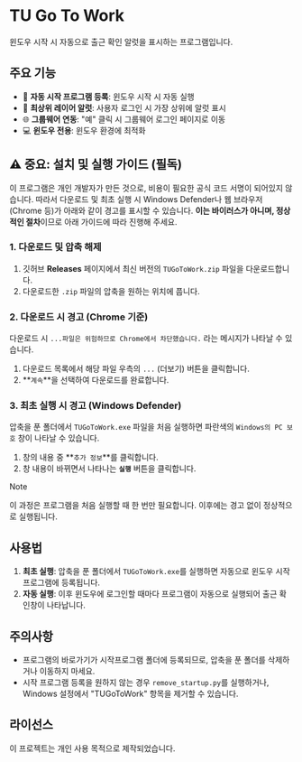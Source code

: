 # TU Go To Work

윈도우 시작 시 자동으로 출근 확인 알럿을 표시하는 프로그램입니다.

## 주요 기능

- 🚀 **자동 시작 프로그램 등록**: 윈도우 시작 시 자동 실행
- 🔔 **최상위 레이어 알럿**: 사용자 로그인 시 가장 상위에 알럿 표시
- 🌐 **그룹웨어 연동**: "예" 클릭 시 그룹웨어 로그인 페이지로 이동
- 💻 **윈도우 전용**: 윈도우 환경에 최적화

## ⚠️ 중요: 설치 및 실행 가이드 (필독)

이 프로그램은 개인 개발자가 만든 것으로, 비용이 필요한 공식 코드 서명이 되어있지 않습니다. 따라서 다운로드 및 최초 실행 시 Windows Defender나 웹 브라우저(Chrome 등)가 아래와 같이 경고를 표시할 수 있습니다. **이는 바이러스가 아니며, 정상적인 절차**이므로 아래 가이드에 따라 진행해 주세요.

### 1. 다운로드 및 압축 해제

1.  깃허브 **Releases** 페이지에서 최신 버전의 `TUGoToWork.zip` 파일을 다운로드합니다.
2.  다운로드한 `.zip` 파일의 압축을 원하는 위치에 풉니다.

### 2. 다운로드 시 경고 (Chrome 기준)

다운로드 시 `...파일은 위험하므로 Chrome에서 차단했습니다.` 라는 메시지가 나타날 수 있습니다.

1.  다운로드 목록에서 해당 파일 우측의 `...` (더보기) 버튼을 클릭합니다.
2.  **`계속`**을 선택하여 다운로드를 완료합니다.

### 3. 최초 실행 시 경고 (Windows Defender)

압축을 푼 폴더에서 `TUGoToWork.exe` 파일을 처음 실행하면 파란색의 `Windows의 PC 보호` 창이 나타날 수 있습니다.

1.  창의 내용 중 **`추가 정보`**를 클릭합니다.
2.  창 내용이 바뀌면서 나타나는 **`실행`** 버튼을 클릭합니다.

> [!NOTE]
> 이 과정은 프로그램을 처음 실행할 때 한 번만 필요합니다. 이후에는 경고 없이 정상적으로 실행됩니다.

## 사용법

1.  **최초 실행**: 압축을 푼 폴더에서 `TUGoToWork.exe`를 실행하면 자동으로 윈도우 시작 프로그램에 등록됩니다.
2.  **자동 실행**: 이후 윈도우에 로그인할 때마다 프로그램이 자동으로 실행되어 출근 확인창이 나타납니다.

## 주의사항

- 프로그램의 바로가기가 시작프로그램 폴더에 등록되므로, 압축을 푼 폴더를 삭제하거나 이동하지 마세요.
- 시작 프로그램 등록을 원하지 않는 경우 `remove_startup.py`를 실행하거나, Windows 설정에서 "TUGoToWork" 항목을 제거할 수 있습니다.

## 라이선스

이 프로젝트는 개인 사용 목적으로 제작되었습니다.